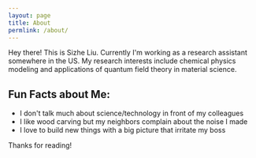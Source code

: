 ```yaml
---
layout: page
title: About
permlink: /about/
---
```


<p>
  Hey there! This is Sizhe Liu. Currently I'm working as a research assistant somewhere in the US. My research interests include chemical physics modeling and applications of quantum field theory in material science.
</p>


## Fun Facts about Me:

* I don't talk much about science/technology in front of my colleagues
* I like wood carving but my neighbors complain about the noise I made
* I love to build new things with a big picture that irritate my boss

Thanks for reading!
